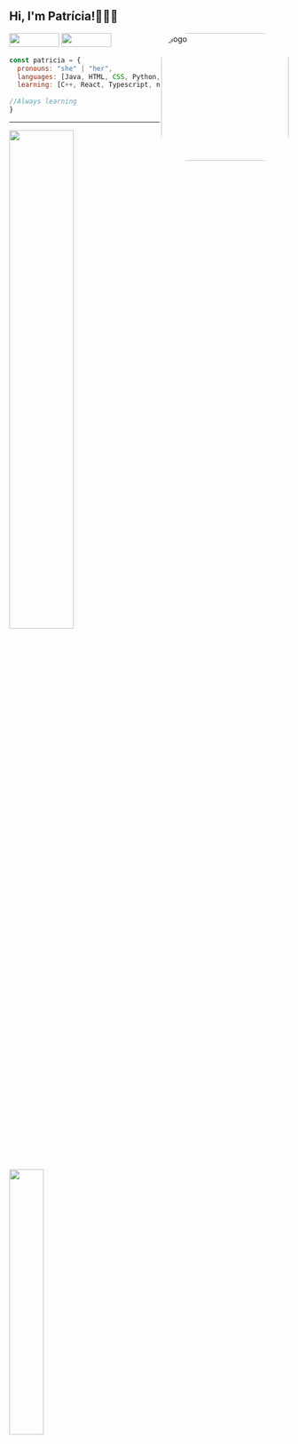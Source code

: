 <h2> Hi, I'm Patrícia!👩🏻‍💻 </h2>
<div>
 <img align="right" alt="logo" height="230" style="border-radius:50px;" src="https://cdn.discordapp.com/attachments/959617161721184280/959617254746632192/Code_typing-bro.png">
</div>

 
<div>
 <a href = "mailto:scunha.patricia@gmail.com"><img height="25" width="90" src="https://img.shields.io/badge/Gmail-D14836?style=for-the-badge&logo=gmail&logoColor=white" target="_blank"></a>
 <a href="https://www.linkedin.com/in/patr%C3%ADcia-santos-1752bb224/" target="_blank"><img height="25" width="90" src="https://img.shields.io/badge/-LinkedIn-%230077B5?style=for-the-badge&logo=linkedin&logoColor=white" target="_blank"></a> 
</div>

```javascript
const patricia = {
  pronouns: "she" | "her",
  languages: [Java, HTML, CSS, Python, Javascript, C],
  learning: [C++, React, Typescript, node.js, Sass]
   
//Always learning
}
```
---

<div>
  <a href="https://github.com/Patricia-Santos">
  <img width="48%" src="https://github-readme-stats.vercel.app/api?username=Patricia-Santos&show_icons=true&theme=ocean_dark&include_all_commits=true&count_private=true"/>
   <img width="35%" src="https://github-readme-stats.vercel.app/api/top-langs/?username=Patricia-Santos&layout=compact&langs_count=7&theme=ocean_dark"/>
</div>
